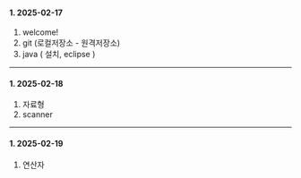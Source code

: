 ####  1. 2025-02-17 
1. welcome!
2. git (로컬저장소 - 원격저장소)
3. java ( 설치, eclipse )

---
####  1. 2025-02-18
1. 자료형
2. scanner
---
####  1. 2025-02-19
1. 연산자
